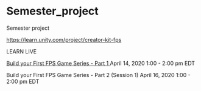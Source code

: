 # Semester_project
Semester project

https://learn.unity.com/project/creator-kit-fps

LEARN LIVE


[Build your First FPS Game Series - Part 1 ](../blob/master/docs/Thank%20you%20for%20attending%20Learn%20Live%20Build%20your%20First%20FPS%20Game%20Series%20%20Part%201.pdf)
April 14, 2020
1:00 - 2:00 pm EDT

Build your First FPS Game Series - Part 2 (Session 1)
April 16, 2020
1:00 - 2:00 pm EDT
